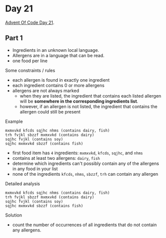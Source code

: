 # Day 21

[Advent Of Code Day 21](https://adventofcode.com/2020/day/21).

## Part 1

* Ingredients in an unknown local language.
* Allergens are in a language that can be read.
* one food per line

Some constraints / rules

* each allergen is found in exactly one ingredient
* each ingredient contains 0 or more allergens
* allergens are not always marked
  * when they are listed, the ingredient that contains each listed allergen will be **somewhere in the corresponding ingredients list**.
  * however, if an allergen is not listed, the ingredient that contains the allergen could still be present

Example

```
mxmxvkd kfcds sqjhc nhms (contains dairy, fish)
trh fvjkl sbzzf mxmxvkd (contains dairy)
sqjhc fvjkl (contains soy)
sqjhc mxmxvkd sbzzf (contains fish)
```

* first food item has `4` ingredients: `mxmxvkd`, `kfcds`, `sqjhc`, and `nhms`
* contains at least two allergens: `dairy`, `fish`
* determine which ingredients can't possibly contain any of the allergens in any food in your list
* none of the ingredients `kfcds`, `nhms`, `sbzzf`, `trh` can contain any allergen

Detailed analysis

```
mxmxvkd kfcds sqjhc nhms (contains dairy, fish)
trh fvjkl sbzzf mxmxvkd (contains dairy)
sqjhc fvjkl (contains soy)
sqjhc mxmxvkd sbzzf (contains fish)
```

Solution

* count the number of occurrences of all ingredients that do not contain any allergens.